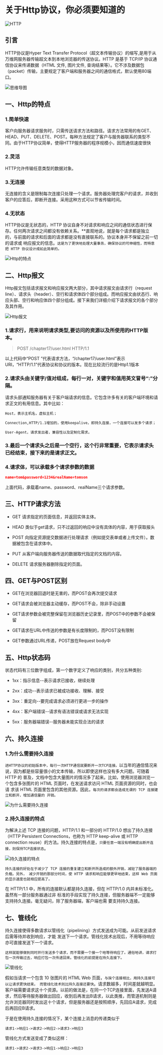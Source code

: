 # 关于Http协议，你必须要知道的

![HTTP](./images/HTTP.jfif)

## 引言

HTTP协议是Hyper Text Transfer Protocol（超文本传输协议）的缩写,是用于从万维网服务器传输超文本到本地浏览器的传送协议。HTTP 是基于 TCP/IP 协议通信协议来传递数据（HTML 文件, 图片文件, 查询结果等）。它不涉及数据包（packet）传输，主要规定了客户端和服务器之间的通信格式，默认使用80端口。

![思维导图](./images/思维导图.png)

## 一、Http的特点

### 1.简单快速

客户向服务器请求服务时，只需传送请求方法和路径。请求方法常用的有GET、HEAD、PUT、DELETE、POST。每种方法规定了客户与服务器联系的类型不同。由于HTTP协议简单，使得HTTP服务器的程序规模小，因而通信速度很快

### 2.灵活

HTTP允许传输任意类型的数据对象。

### 3.无连接

无连接的含义是限制每次连接只处理一个请求。服务器处理完客户的请求，并收到客户的应答后，即断开连接。采用这种方式可以节省传输时间。

### 4.无状态

HTTP协议是无状态的，HTTP 协议自身不对请求和响应之间的通信状态进行保存。任何两次请求之间都没有依赖关系。**直观地说，就是每个请求都是独立的，与前面的请求和后面的请求都是没有直接联系的。协议本身并不保留之前一切的请求或 响应报文的信息。`这是为了更快地处理大量事务，确保协议的可伸缩性，而特意把 HTTP 协议设计成如此简单的。`

![Http的特点](./images/Http的特点.png)

## 二、Http报文

Http报文包括请求报文和响应报文两大部分，其中请求报文由请求行（request line）、请求头（header）、空行和请求体四个部分组成。而响应报文由状态行、响应头部、空行和响应体四个部分组成。接下来我们详细介绍下请求报文的各个部分及其作用。

![Http报文](./images/Http报文.png)

### 1.请求行，用来说明请求类型,要访问的资源以及所使用的HTTP版本。

> POST  /chapter17/user.html HTTP/1.1

以上代码中“POST ”代表请求方法，“/chapter17/user.html”表示URI，“HTTP/1.1”代表协议和协议的版本。现在比较流行的是Http1.1版本

### 2.请求头由关键字/值对组成，每行一对，关键字和值用英文冒号“:”分隔。

请求头部通知服务器有关于客户端请求的信息。它包含许多有关的客户端环境和请求正文的有用信息。其中比如：

`Host，表示主机名，虚拟主机；`

`Connection,HTTP/1.1增加的，使用keepalive，即持久连接，一个连接可以发多个请求；`

`User-Agent，请求发出者，兼容性以及定制化需求。`

### 3.最后一个请求头之后是一个空行，这个行非常重要，它表示请求头已经结束，接下来的是请求正文。

### 4.请求体，可以承载多个请求参数的数据

```json
name=tom&password=1234&realName=tomson
```

上面代码，承载着name、password、realName三个请求参数。

## 三、HTTP请求方法

- GET 请求指定的页面信息，并返回实体主体。

- HEAD 类似于get请求，只不过返回的响应中没有具体的内容，用于获取报头

- POST 向指定资源提交数据进行处理请求（例如提交表单或者上传文件）。数据被包含在请求体中。

- PUT 从客户端向服务器传送的数据取代指定的文档的内容。

- DELETE 请求服务器删除指定的页面。

## 四、GET与POST区别

- GET在浏览器回退时是无害的，而POST会再次提交请求

- GET请求会被浏览器主动缓存，而POST不会，除非手动设置

- GET请求参数会被完整保留在浏览器历史记录里，而POST中的参数不会被保留

- GET请求在URL中传送的参数是有长度限制的，而POST没有限制

- GET参数通过URL传递，POST放在Request body中

## 五、Http状态码

状态代码有三位数字组成，第一个数字定义了响应的类别，共分五种类别:

- 1xx：指示信息--表示请求已接收，继续处理

- 2xx：成功--表示请求已被成功接收、理解、接受

- 3xx：重定向--要完成请求必须进行更进一步的操作

- 4xx：客户端错误--请求有语法错误或请求无法实现

- 5xx：服务器端错误--服务器未能实现合法的请求

## 六、持久连接

### 1.为什么需要持久连接

`进HTTP协议的初始版本中，每行一次HTTP通信就要断开一次TCP连接。`以当年的通信情况来说，因为都是些容量很小的文本传输，所以即使这样也没有多大问题。可随着 HTTP 的 普及，文档中包含大量图片的情况多了起来。比如，使用浏览器浏览一个包含多张图片的 HTML 页面时，在发送请求访问 HTML 页面资源的同时，也会请 求该 HTML 页面里包含的其他资源。因此，`每次的请求都会造成无谓的 TCP 连接建立和断开，增加通信量的 开销。`

![为什么需要持久连接](./images/为什么需要持久连接.png)

### 2.持久连接的特点

为解决上述 TCP 连接的问题，HTTP/1.1 和一部分的 HTTP/1.0 想出了持久连接（HTTP Persistent Connections，也称为 HTTP keep-alive 或 HTTP connection reuse）的方法。持久连接的特点是，`只要任意一端没有明确提出断开连接，则保持TCP连接状态`。

![持久连接的特点](./images/持久连接的特点.png)

`持久连接的好处在于减少了 TCP 连接的重复建立和断开所造成的额外开销，减轻了服务器端的负载。另外， 减少开销的那部分时间，使 HTTP 请求和响应能够更早地结束，这样 Web 页面的显示速度也就相应提高了。`

在 HTTP/1.1 中，所有的连接默认都是持久连接，但在 HTTP/1.0 内并未标准化。虽然有一部分服务器通过非 标准的手段实现了持久连接，但服务器端不一定能够支持持久连接。毫无疑问，除了服务器端，客户端也需 要支持持久连接。

## 七、管线化

持久连接使得多数请求以管线化（pipelining）方式发送成为可能。从前发送请求后需等待并收到响应，才能 发送下一个请求。管线化技术出现后，不用等待响应亦可直接发送下一个请求。

`这样就能够做到同时并行发送多个请求，而不需要一个接一个地等待响应了。通俗地讲，请求打包一次传输过去，响应打包一次传递回来。管线化的前提是在持久连接下。`

![管线化](./images/管线化.png)

假如当请求一个包含 10 张图片的 HTML Web 页面，`与挨个连接相比，用持久连接可以让请求更快结束。 而管线化技术则比持久连接还要快`。请求数越多，时间差就越明显。客户端需要请求这十个资源。以前的做法是，在同一个TCP连接里面，先发送A请求，然后等待服务器做出回应，收到后再发出B请求，以此类推，而管道机制则是允许浏览器同时发出这十个请求，但是服务器还是按照顺序，先回应A请求，完成后再回应B请求。

于是在使用持久连接的情况下，某个连接上消息的传递类似于

`请求1->响应1->请求2->响应2->请求3->响应3`

管线化方式发送变成了类似这样：

`请求1->请求2->请求3->响应1->响应2->响应3`
